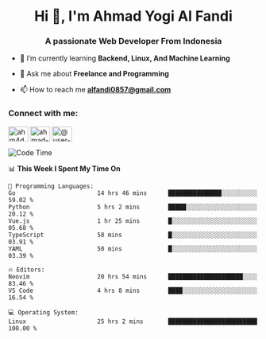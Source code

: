 <h1 align="center">Hi 👋, I'm Ahmad Yogi Al Fandi</h1>
<h3 align="center">A passionate Web Developer From Indonesia</h3>

- 🌱 I’m currently learning **Backend, Linux, And Machine Learning**

- 💬 Ask me about **Freelance and Programming**

- 📫 How to reach me **<alfandi0857@gmail.com>**

<h3 align="left">Connect with me:</h3>
<p align="left">
<a href="https://instagram.com/ahyalfan" target="blank"><img align="center" src="https://raw.githubusercontent.com/rahuldkjain/github-profile-readme-generator/master/src/images/icons/Social/instagram.svg" alt="ahm4d_alf" height="30" width="40" /></a>
  <a href="https://linkedin.com/in/ahmad-yogi-al-fandi" target="blank"><img align="center" src="https://raw.githubusercontent.com/rahuldkjain/github-profile-readme-generator/master/src/images/icons/Social/linked-in-alt.svg" alt="ahmad-yogi-al-fandi" height="30" width="40" /></a>
<a href="https://www.youtube.com/channel/UCLI1Dos-XvgatVk20PHrq2A" target="blank"><img align="center" src="https://raw.githubusercontent.com/rahuldkjain/github-profile-readme-generator/master/src/images/icons/Social/youtube.svg" alt="@user-et3bg8ny5g" height="30" width="40" /></a>
</p>

<!--START_SECTION:waka-->
![Code Time](http://img.shields.io/badge/Code%20Time-173%20hrs%2043%20mins-blue)

📊 **This Week I Spent My Time On** 

```text
💬 Programming Languages: 
Go                       14 hrs 46 mins      ███████████████░░░░░░░░░░   59.02 % 
Python                   5 hrs 2 mins        █████░░░░░░░░░░░░░░░░░░░░   20.12 % 
Vue.js                   1 hr 25 mins        █░░░░░░░░░░░░░░░░░░░░░░░░   05.68 % 
TypeScript               58 mins             █░░░░░░░░░░░░░░░░░░░░░░░░   03.91 % 
YAML                     50 mins             █░░░░░░░░░░░░░░░░░░░░░░░░   03.39 % 

🔥 Editors: 
Neovim                   20 hrs 54 mins      █████████████████████░░░░   83.46 % 
VS Code                  4 hrs 8 mins        ████░░░░░░░░░░░░░░░░░░░░░   16.54 % 

💻 Operating System: 
Linux                    25 hrs 2 mins       █████████████████████████   100.00 % 
```


<!--END_SECTION:waka-->
